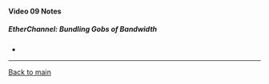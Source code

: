 #### Video 09 Notes

##### EtherChannel: Bundling Gobs of Bandwidth
- 

---

[Back to main](https://github.com/rot0xd/CBTNuggets/blob/master/CCNA/ICND-2/README.md)

